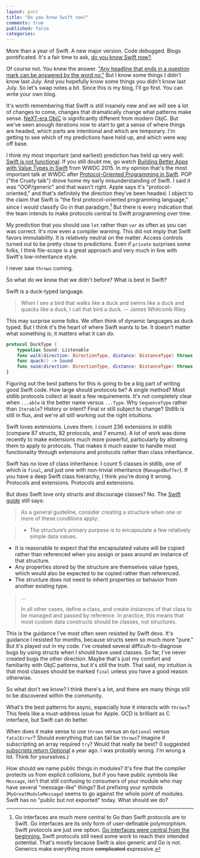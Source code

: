 ```yaml
---
layout: post
title: "Do you know Swift now?"
comments: true
published: false
categories: 
---
```


More than a year of Swift. A new major version. Code debugged. Blogs pontificated. It's a fair time to ask, [do you know Swift now?](i-dont-know-swift).

Of course not. You knew the answer. ["Any headline that ends in a question mark can be answered by the word *no*."](https://en.wikipedia.org/wiki/Betteridge%27s_law_of_headlines) But I know some things I didn't know last July. And you hopefully know some things you didn't know last July. So let's swap notes a bit. Since this is my blog, I'll go first. You can write your own blog.

It's worth remembering that Swift is still insanely new and we will see a lot of changes to come, changes that dramatically change what patterns make sense. [NeXT-era ObjC](http://www.nextcomputers.org/NeXTfiles/Docs/Developer/Intro_to_Objective_C_on_the_NeXT_Machine.pdf) is significantly different from modern ObjC. But we've seen anough iterations now to start to get a sense of where things are headed, which parts are intentional and which are temporary. I'm getting to see which of my predictions have held up, and which were way off base.

I think my most important (and earliest) prediction has held up very well: [Swift is not functional](http://robnapier.net/swift-is-not-functional). If you still doubt me, go watch [Building Better Apps with Value Types in Swift](https://developer.apple.com/videos/wwdc/2015/?id=414) from WWDC 2015. In my opinion that's the most important talk at WWDC after [Protocol-Oriented Programming in Swift](https://developer.apple.com/videos/wwdc/2015/?id=408). POP ("the Crusty talk") drove home my early misunderstanding of Swift. I said it was "OOP/generic" and that wasn't right. Apple says it's "protocol-oriented," and that's definitely the direction they've been headed. I object to the claim that Swift is "the first protocol-oriented programming language," since I would classify Go in that paradigm.[^go] But there is every indication that the team intends to make protocols central to Swift programming over time.

[^go]: Go interfaces are much more central to Go than Swift protocols are to Swift. Go interfaces are its only form of user-definable polymorphism. Swift protocols are just one option. [Go interfaces were central from the beginning.](http://commandcenter.blogspot.com/2012/06/less-is-exponentially-more.html) Swift protocols still need some work to reach their intended potential. That's mostly because Swift is also generic and Go is not. Generics make everything more <strike>complicated</strike> expressive.

My prediction that you should use `let` rather than `var` as often as you can was correct. It's now even a compiler warning. This did not imply that Swift favors immutability. It is relatively neutral on the matter. Access controls turned out to be pretty close to predictions. Even if `private` surprises some folks, I think file-scope is a great approach and very much in line with Swift's low-inheritance style.

I never saw `throws` coming. <Insert stupid pun here.>

So what do we know that we didn't before? What is best in Swift?

Swift is a duck-typed language.

>When I see a bird that walks like a duck and swims like a duck and quacks like a duck, I call that bird a duck. -- James Whitcomb Riley

This may surprise some folks. We often think of dynamic languages as duck typed. But I think it's the heart of where Swift wants to be. It doesn't matter what something *is*; it matters what it can *do*.

```swift
protocol DuckType {
    typealias Sound: Listenable
    func walk(direction: DirectionType, distance: DistanceType) throws
    func quack() -> Sound
    func swim(direction: DirectionType, distance: DistanceType) throws
}
```

Figuring out the best pattens for this is going to be a big part of writing good Swift code. How large should protocols be? A single method? Most stdlib protocols collect at least a few requirements. It's not completely clear when `...able` is the better name versus `...Type`. Why `SequenceType` rather than `Iterable`? History or intent? Final or still subject to change? Stdlib is still in flux, and we're all still working out the right intuitions.

Swift loves extensions. Loves them. I count 236 extensions in stdlib (compare 87 structs, 82 protocols, and 7 enums). A lot of work was done recently to make extensions much more powerful, particularly by allowing them to apply to protocols. That makes it much easier to handle most functionality through extensions and protocols rather than class inheritance.

Swift has no love of class inheritance. I count 5 classes in stdlib, one of which is `final`, and just one with non-trivial inheritance (`ManagedBuffer`). If you have a deep Swift class hierarchy, I think you're doing it wrong. Protocols and extensions. Protocols and extensions.

But does Swift love only structs and discourage classes? No. The [Swift guide](https://developer.apple.com/library/prerelease/ios/documentation/Swift/Conceptual/Swift_Programming_Language/ClassesAndStructures.html) still says:

> As a general guideline, consider creating a structure when one or more of these conditions apply:

> * The structure’s primary purpose is to encapsulate a few relatively simple data values.
* It is reasonable to expect that the encapsulated values will be copied rather than referenced when you assign or pass around an instance of that structure.
* Any properties stored by the structure are themselves value types, which would also be expected to be copied rather than referenced.
* The structure does not need to inherit properties or behavior from another existing type.
>
> ... 
>
> In all other cases, define a class, and create instances of that class to be managed and passed by reference. In practice, this means that most custom data constructs should be classes, not structures.

This is the guidance I've most often seen resisted by Swift devs. It's guidance I resisted for months, because structs seem so much more "pure." But it's played out in my code. I've created several difficult-to-diagnose bugs by using structs when I should have used classes. So far, I've never created bugs the other direction. Maybe that's just my comfort and familiarity with ObjC patterns, but it's still the truth. That said, my intuition is that most classes should be marked `final` unless you have a good reason otherwise.

So what don't we know? I think there's a lot, and there are many things still to be discovered within the community.

What's the best patterns for async, especially how it interacts with `throws`? This feels like a must-address issue for Apple. GCD is brilliant as C interface, but Swift can do better.

When does it make sense to use `throws` versus an `Optional` versus `fatalError`? Should everything that can fail be `throws`? Imagine if subscripting an array required `try`? Would that really be best? (I suggested [subscripts return Optional](http://www.openradar.me/17937594) a year ago. I was probably wrong. I'm wrong a lot. Think for yourselves.)

How should we name public things in modules? It's fine that the compiler protects us from explicit collisions, but if you have public symbols like `Message`, isn't that still confusing to consumers of your module who may have several "message-like" things? But prefixing your symbols (`MyGreatModuleMessage`) seems to go against the whole point of modules. Swift has no "public but not exported" today. What should we do?